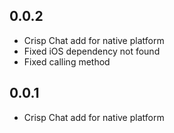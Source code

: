 ## 0.0.2

* Crisp Chat add for native platform
* Fixed iOS dependency not found
* Fixed calling method 


## 0.0.1

* Crisp Chat add for native platform


